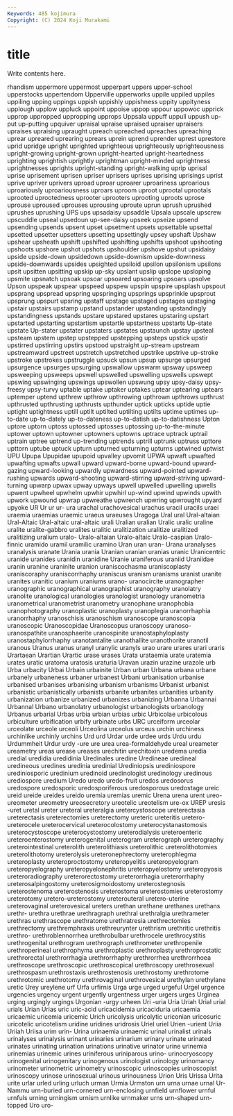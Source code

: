 ```yaml
---
Keywords: 485 kojimura
Copyright: (C) 2024 Koji Murakami
---
```


# title

Write contents here.



rhandism uppermore uppermost upperpart uppers upper-school upperstocks uppertendom Upperville upperworks
uppile uppiled uppiles uppiling upping uppings uppish uppishly uppishness uppity
uppityness upplough upplow uppluck uppoint uppoise uppop uppour uppowoc upprick
upprop uppropped uppropping upprops Uppsala uppuff uppull uppush up-put up-putting
upquiver upraisal upraise upraised upraiser upraisers upraises upraising upraught upreach
upreached upreaches upreaching uprear upreared uprearing uprears uprein uprend uprender
uprest uprestore uprid upridge upright uprighted uprighteous uprighteously uprighteousness upright-growing
upright-grown upright-hearted upright-heartedness uprighting uprightish uprightly uprightman upright-minded uprightness uprightnesses
uprights upright-standing upright-walking uprip uprisal uprise uprisement uprisen upriser uprisers
uprises uprising uprisings uprist uprive upriver uprivers uproad uproar uproarer
uproariness uproarious uproariously uproariousness uproars uproom uproot uprootal uprootals uprooted
uprootedness uprooter uprooters uprooting uproots uprose uprouse uproused uprouses uprousing
uproute uprun uprush uprushed uprushes uprushing UPS ups upsadaisy upsaddle
Upsala upscale upscrew upscuddle upseal upsedoun up-see-daisy upseek upseize upsend
upsending upsends upsent upset upsetment upsets upsettable upsettal upsetted upsetter
upsetters upsetting upsettingly upsey upshaft Upshaw upshear upsheath upshift upshifted
upshifting upshifts upshoot upshooting upshoots upshore upshot upshots upshoulder upshove
upshut upsidaisy upside upside-down upsidedown upside-downism upside-downness upside-downwards upsides upsighted
upsiloid upsilon upsilonism upsilons upsit upsitten upsitting upskip up-sky upslant
upslip upslope upsloping upsmite upsnatch upsoak upsoar upsoared upsoaring upsoars
upsolve Upson upspeak upspear upspeed upspew upspin upspire upsplash upspout
upsprang upspread upspring upspringing upsprings upsprinkle upsprout upsprung upspurt upsring
upstaff upstage upstaged upstages upstaging upstair upstairs upstamp upstand upstander
upstanding upstandingly upstandingness upstands upstare upstared upstares upstaring upstart upstarted
upstarting upstartism upstartle upstartness upstarts Up-state upstate Up-stater upstater upstaters
upstates upstaunch upstay upsteal upsteam upstem upstep upstepped upstepping upsteps
upstick upstir upstirred upstirring upstirs upstood upstraight up-stream upstream upstreamward
upstreet upstretch upstretched upstrike upstrive up-stroke upstroke upstrokes upstruggle upsuck
upsun upsup upsurge upsurged upsurgence upsurges upsurging upswallow upswarm upsway
upsweep upsweeping upsweeps upswell upswelled upswelling upswells upswept upswing upswinging
upswings upswollen upswung upsy upsy-daisy upsy-freesy upsy-turvy uptable uptake uptaker
uptakes uptear uptearing uptears uptemper uptend upthrew upthrow upthrowing upthrown
upthrows upthrust upthrusted upthrusting upthrusts upthunder uptick upticks uptide uptie
uptight uptightness uptill uptilt uptilted uptilting uptilts uptime uptimes up-to-date
up-to-dately up-to-dateness up-to-datish up-to-datishness Upton uptore uptorn uptoss uptossed uptosses
uptossing up-to-the-minute uptower uptown uptowner uptowners uptowns uptrace uptrack uptrail
uptrain uptree uptrend up-trending uptrends uptrill uptrunk uptruss upttore upttorn
uptube uptuck upturn upturned upturning upturns uptwined uptwist UPU Upupa
Upupidae upupoid upvalley upvomit UPWA upwaft upwafted upwafting upwafts upwall
upward upward-borne upward-bound upward-gazing upward-looking upwardly upwardness upward-pointed upward-rushing upwards
upward-shooting upward-stirring upward-striving upward-turning upwarp upwax upway upways upwell upwelled
upwelling upwells upwent upwheel upwhelm upwhir upwhirl up-wind upwind upwinds
upwith upwork upwound upwrap upwreathe upwrench upwring upwrought upyard upyoke
UR Ur ur ur- ura urachal urachovesical urachus uracil uracils
uraei uraemia uraemias uraemic uraeus uraeuses Uragoga Ural ural Ural-altaian
Ural-Altaic Ural-altaic ural-altaic urali Uralian uralian Uralic uralic uraline uralite
uralite-gabbro uralites uralitic uralitization uralitize uralitized uralitizing uralium uralo- Uralo-altaian
Uralo-altaic Uralo-caspian Uralo-finnic uramido uramil uramilic uramino Uran uran uran-
Urana uranalyses uranalysis uranate Urania urania Uranian uranian uranias uranic
Uranicentric uranide uranides uranidin uranidine Uranie uraniferous uraniid Uraniidae uranin
uranine uraninite uranion uraniscochasma uraniscoplasty uraniscoraphy uraniscorrhaphy uraniscus uranism uranisms
uranist uranite uranites uranitic uranium uraniums urano- uranocircite uranographer uranographic
uranographical uranographist uranography uranolatry uranolite uranological uranologies uranologist uranology uranometria
uranometrical uranometrist uranometry uranophane uranophobia uranophotography uranoplastic uranoplasty uranoplegia uranorrhaphia
uranorrhaphy uranoschisis uranoschism uranoscope uranoscopia uranoscopic Uranoscopidae Uranoscopus uranoscopy uranoso-
uranospathite uranosphaerite uranospinite uranostaphyloplasty uranostaphylorrhaphy uranotantalite uranothallite uranothorite uranotil uranous
Uranus uranus uranyl uranylic uranyls urao urare urares urari uraris
Urartaean Urartian Urartic urase urases Urata urataemia urate uratemia urates
uratic uratoma uratosis uraturia Uravan urazin urazine urazole urb Urba
urbacity Urbai Urbain urbainite Urban urban Urbana urbana urbane urbanely
urbaneness urbaner urbanest Urbani urbanisation urbanise urbanised urbanises urbanising urbanism
urbanisms Urbanist urbanist urbanistic urbanistically urbanists urbanite urbanites urbanities urbanity
urbanization urbanize urbanized urbanizes urbanizing Urbanna Urbannai Urbannal Urbano urbanolatry
urbanologist urbanologists urbanology Urbanus urbarial Urbas urbia urbian urbias urbic
Urbicolae urbicolous urbiculture urbification urbify urbinate urbs URC urceiform urceolar
urceolate urceole urceoli Urceolina urceolus urceus urchin urchiness urchinlike urchinly
urchins Urd urd Urdar urde urdee urds Urdu urdu Urdummheit
Urdur urdy -ure ure urea urea-formaldehyde ureal ureameter ureametry ureas
urease ureases urechitin urechitoxin uredema uredia uredial uredidia uredidinia Uredinales
uredine Uredineae uredineal uredineous uredines uredinia uredinial Urediniopsis urediniospore urediniosporic
uredinium uredinoid uredinologist uredinology uredinous urediospore uredium Uredo uredo uredo-fruit
uredos uredosorus uredospore uredosporic uredosporiferous uredosporous uredostage ureic ureid ureide
ureides ureido uremia uremias uremic Urena urena urent ureo- ureometer
ureometry ureosecretory ureotelic ureotelism ure-ox UREP uresis -uret uretal ureter
ureteral ureteralgia uretercystoscope ureterectasia ureterectasis ureterectomies ureterectomy ureteric ureteritis uretero-
ureterocele ureterocervical ureterocolostomy ureterocystanastomosis ureterocystoscope ureterocystostomy ureterodialysis ureteroenteric ureteroenterostomy ureterogenital
ureterogram ureterograph ureterography ureterointestinal ureterolith ureterolithiasis ureterolithic ureterolithotomies ureterolithotomy ureterolysis
ureteronephrectomy ureterophlegma ureteroplasty ureteroproctostomy ureteropyelitis ureteropyelogram ureteropyelography ureteropyelonephritis ureteropyelostomy ureteropyosis
ureteroradiography ureterorectostomy ureterorrhagia ureterorrhaphy ureterosalpingostomy ureterosigmoidostomy ureterostegnosis ureterostenoma ureterostenosis ureterostoma
ureterostomies ureterostomy ureterotomy uretero-ureterostomy ureterouteral uretero-uterine ureterovaginal ureterovesical ureters urethan
urethane urethanes urethans urethr- urethra urethrae urethragraph urethral urethralgia urethrameter
urethras urethrascope urethratome urethratresia urethrectomies urethrectomy urethremphraxis urethreurynter urethrism urethritic
urethritis urethro- urethroblennorrhea urethrobulbar urethrocele urethrocystitis urethrogenital urethrogram urethrograph urethrometer
urethropenile urethroperineal urethrophyma urethroplastic urethroplasty urethroprostatic urethrorectal urethrorrhagia urethrorrhaphy urethrorrhea
urethrorrhoea urethroscope urethroscopic urethroscopical urethroscopy urethrosexual urethrospasm urethrostaxis urethrostenosis urethrostomy
urethrotome urethrotomic urethrotomy urethrovaginal urethrovesical urethylan urethylane uretic Urey ureylene
urf Urfa urfirnis Urga urge urged urgeful Urgel urgence urgencies
urgency urgent urgently urgentness urger urgers urges Urginea urging urgingly
urgings Urgonian -urgy urheen Uri -uria Uria Uriah Urial urial
urials Urian Urias uric uric-acid uricacidemia uricaciduria uricaemia uricaemic uricemia
uricemic Urich uricolysis uricolytic uriconian uricosuric uricotelic uricotelism uridine uridines
uridrosis Uriel uriel Urien -urient Uriia Uriiah Uriisa urim urin-
Urina urinaemia urinaemic urinal urinalist urinals urinalyses urinalysis urinant urinaries
urinarium urinary urinate urinated urinates urinating urination urinations urinative urinator
urine urinemia urinemias urinemic urines uriniferous uriniparous urino- urinocryoscopy urinogenital
urinogenitary urinogenous urinologist urinology urinomancy urinometer urinometric urinometry urinoscopic urinoscopies
urinoscopist urinoscopy urinose urinosexual urinous urinousness Urion Uris Urissa Urita
urite urlar urled urling urluch urman Urmia Urmston urn urna
urnae urnal Ur-Nammu urn-buried urn-cornered urn-enclosing urnfield urnflower urnful urnfuls
urning urningism urnism urnlike urnmaker urns urn-shaped urn-topped Uro uro-
